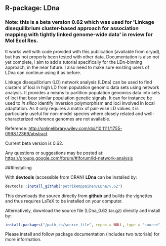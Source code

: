 R-package: LDna
-------------

### Note: this is a beta version 0.62 which was used for 'Linkage disequilibrium cluster-based approach for association mapping with tightly linked genome-wide data' in review for Mol Ecol Res.

It works well with code provided with this publication (available from dryad), but has not properly been tested with other data. Documentation is also not yet complete, I aim to add a tutorial specifically for the LDn-binning approach, in the near future. I also need to make sure existing users of LDna can continue using it as before.

Linkage disequilibrium (LD) network analysis (LDna) can be used to find clusters of loci in high LD from population genomic data sets using network analysis. It provides a means to partition population genomics data into sets of loci that bear similar population genetic signals. It can for instance be used to *in silico* identify inversion polymorphism and loci involved in local adaptation. As it only requires a matrix of pair-wise LD values it is particularly useful for non-model species where closely related and well-characterized reference genomes are not available.

Reference: http://onlinelibrary.wiley.com/doi/10.1111/1755-0998.12369/abstract

Current beta version is 0.62.

Any questions or suggestions may be posted at: https://groups.google.com/forum/#!forum/ld-network-analysis

###Installing

With **devtools** (accessible from CRAN) **LDna** can be installed by:
```r
devtools::install_github("petrikemppainen/LDna/v.62")
```
This downloads the source directly from **github** and builds the vignettes and thus requires LaTeX to be installed on your computer.

Alternatively, download the source file (LDna_0.62.tar.gz) directly and install by:
```r
install.packages("/path_to/source_file", repos = NULL, type = "source")
```
Please install and follow package documentation (includes two tutorials) for more information.
